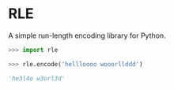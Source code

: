 # RLE

A simple run-length encoding library for Python.

```py
>>> import rle

>>> rle.encode('hellloooo wooorllddd')

'he3l4o w3orl3d'
```
